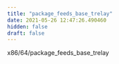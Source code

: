 ```yaml
---
title: "package_feeds_base_trelay"
date: 2021-05-26 12:47:26.490460
hidden: false
draft: false
---
```


x86/64/package_feeds_base_trelay

